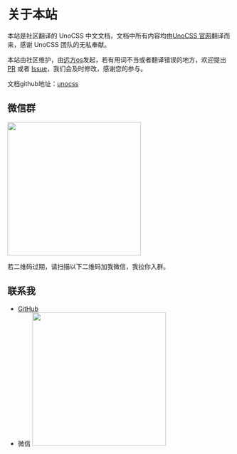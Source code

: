 # 关于本站

本站是社区翻译的 UnoCSS 中文文档，文档中所有内容均由[UnoCSS 官网](https://unocss.org/)翻译而来，感谢 UnoCSS 团队的无私奉献。

本站由社区维护，由[远方os](https://github.com/Alfred-Skyblue)发起，若有用词不当或者翻译错误的地方，欢迎提出 [PR](https://github.com/cn-docs/unocss/pulls) 或者 [Issue](https://github.com/cn-docs/unocss/issues)，我们会及时修改，感谢您的参与。

文档github地址：[unocss](https://github.com/cn-docs/unocss)

## 微信群
 <img width="300" height="300" src="/group.jpg" >

  若二维码过期，请扫描以下二维码加我微信，我拉你入群。
## 联系我

- [GitHub](https://github.com/Alfred-Skyblue)
- 微信
  <img width="300" height="300" src="/wechat.png">
